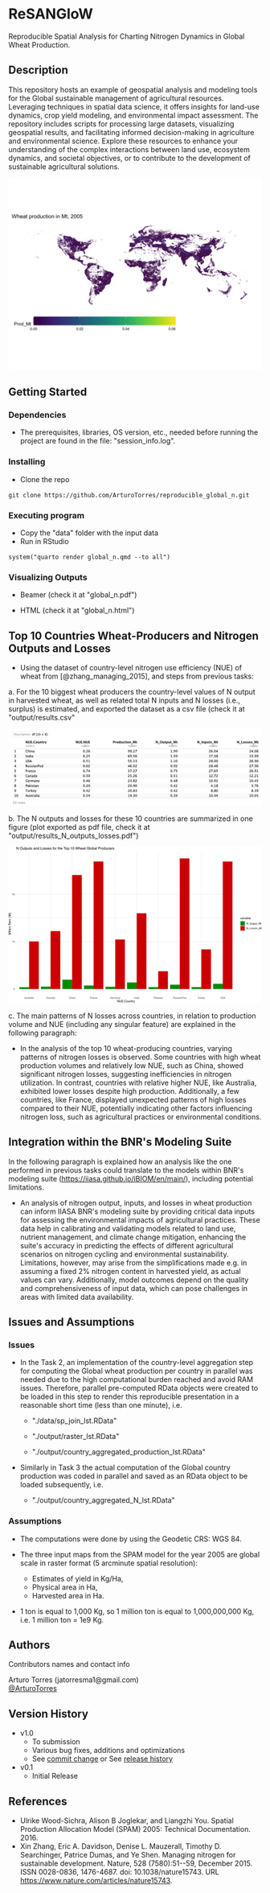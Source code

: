 # ReSANGloW

Reproducible Spatial Analysis for Charting Nitrogen Dynamics in Global Wheat Production.

## Description

This repository hosts an example of geospatial analysis and modeling tools for the Global sustainable management of agricultural resources. Leveraging techniques in spatial data science, it offers insights for land-use dynamics, crop yield modeling, and environmental impact assessment. The repository includes scripts for processing large datasets, visualizing geospatial results, and facilitating informed decision-making in agriculture and environmental science. Explore these resources to enhance your understanding of the complex interactions between land use, ecosystem dynamics, and societal objectives, or to contribute to the development of sustainable agricultural solutions.

![Global Wheat Production in Mt, 2005](static/wheat_production_Mt.png)

## Getting Started

### Dependencies

-   The prerequisites, libraries, OS version, etc., needed before running the project are found in the file: "session_info.log".

### Installing

-   Clone the repo

```         
git clone https://github.com/ArturoTorres/reproducible_global_n.git
```

### Executing program

-   Copy the "data" folder with the input data
-   Run in RStudio

```         
system("quarto render global_n.qmd --to all")
```

### Visualizing Outputs

-   Beamer (check it at "global_n.pdf")

-   HTML (check it at "global_n.html")

## Top 10 Countries Wheat-Producers and Nitrogen Outputs and Losses 

-   Using the dataset of country-level nitrogen use efficiency (NUE) of wheat from [@zhang_managing_2015], and steps from previous tasks:

a.  For the 10 biggest wheat producers the country-level values of N output in harvested wheat, as well as related total N inputs and N losses (i.e., surplus) is estimated, and exported the dataset as a csv file (check it at "output/results.csv"

![Top 10 Wheat-producer Countries and Nitrogen (N) Outputs and Losses](static/top10_N_outputs_losses.png)

b.  The N outputs and losses for these 10 countries are summarized in one figure (plot exported as pdf file, check it at "output/results_N_outputs_losses.pdf")

![Visualization of the Nitrogen (N) Outputs and Losses for Top 10 Wheat-producer Countries](static/results_N_outputs_losses.png)

c.  The main patterns of N losses across countries, in relation to production volume and NUE (including any singular feature) are explained in the following paragraph:

-   In the analysis of the top 10 wheat-producing countries, varying patterns of nitrogen losses is observed. Some countries with high wheat production volumes and relatively low NUE, such as China, showed significant nitrogen losses, suggesting inefficiencies in nitrogen utilization. In contrast, countries with relative higher NUE, like Australia, exhibited lower losses despite high production. Additionally, a few countries, like France, displayed unexpected patterns of high losses compared to their NUE, potentially indicating other factors influencing nitrogen loss, such as agricultural practices or environmental conditions.

## Integration within the BNR's Modeling Suite 

In the following paragraph is explained how an analysis like the one performed in previous tasks could translate to the models within BNR's modeling suite (https://iiasa.github.io/iBIOM/en/main/), including potential limitations.

-   An analysis of nitrogen output, inputs, and losses in wheat production can inform IIASA BNR's modeling suite by providing critical data inputs for assessing the environmental impacts of agricultural practices. These data help in calibrating and validating models related to land use, nutrient management, and climate change mitigation, enhancing the suite's accuracy in predicting the effects of different agricultural scenarios on nitrogen cycling and environmental sustainability. Limitations, however, may arise from the simplifications made e.g. in assuming a fixed 2% nitrogen content in harvested yield, as actual values can vary. Additionally, model outcomes depend on the quality and comprehensiveness of input data, which can pose challenges in areas with limited data availability.

## Issues and Assumptions

### Issues

-   In the Task 2, an implementation of the country-level aggregation step for computing the Global wheat production per country in parallel was needed due to the high computational burden reached and avoid RAM issues. Therefore, parallel pre-computed RData objects were created to be loaded in this step to render this reproducible presentation in a reasonable short time (less than one minute), i.e.

    -   "./data/sp_join_lst.RData"

    -   "./output/raster_lst.RData"

    -   "./output/country_aggregated_production_lst.RData"

-   Similarly in Task 3 the actual computation of the Global country production was coded in parallel and saved as an RData object to be loaded subsequently, i.e.

    -   "./output/country_aggregated_N_lst.RData"

### Assumptions

-   The computations were done by using the Geodetic CRS: WGS 84.

-   The three input maps from the SPAM model for the year 2005 are global scale in raster format (5 arcminute spatial resolution):

    -   Estimates of yield in Kg/Ha,
    -   Physical area in Ha,
    -   Harvested area in Ha.

-   1 ton is equal to 1,000 Kg, so 1 million ton is equal to 1,000,000,000 Kg, i.e. 1 million ton = 1e9 Kg.

## Authors

Contributors names and contact info

Arturo Torres (jatorresma1\@gmail.com)\
[\@ArturoTorres](https://arturotorres.github.io)

## Version History

-   v1.0
    -   To submission
    -   Various bug fixes, additions and optimizations
    -   See [commit change]() or See [release history]()
-   v0.1
    -   Initial Release

## References

-   Ulrike Wood-Sichra, Alison B Joglekar, and Liangzhi You. Spatial Production Allocation Model (SPAM) 2005: Technical Documentation. 2016.
-   Xin Zhang, Eric A. Davidson, Denise L. Mauzerall, Timothy D. Searchinger, Patrice Dumas, and Ye Shen. Managing nitrogen for sustainable development. Nature, 528 (7580):51--59, December 2015. ISSN 0028-0836, 1476-4687. doi: 10.1038/nature15743. URL https://www.nature.com/articles/nature15743.
